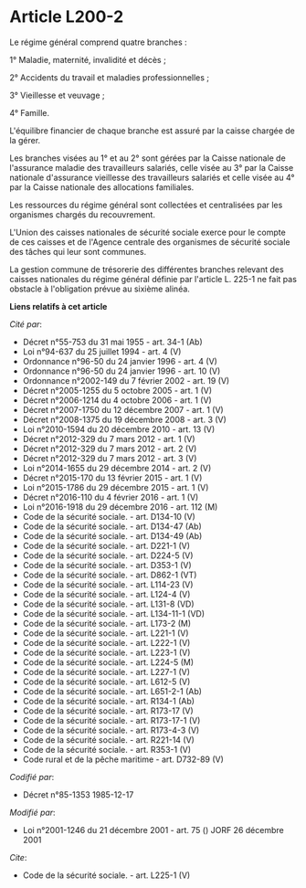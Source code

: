# Article L200-2

Le régime général comprend quatre branches : 

1° Maladie, maternité, invalidité et décès ; 

2° Accidents du travail et maladies professionnelles ; 

3° Vieillesse et veuvage ; 

4° Famille. 

L'équilibre financier de chaque branche est assuré par la caisse chargée de la gérer. 

Les branches visées au 1° et au 2° sont gérées par la Caisse nationale de l'assurance maladie des travailleurs salariés,
celle visée au 3° par la Caisse nationale d'assurance vieillesse des travailleurs salariés et celle visée au 4° par la Caisse
nationale des allocations familiales. 

Les ressources du régime général sont collectées et centralisées par les organismes chargés du recouvrement. 

L'Union des caisses nationales de sécurité sociale exerce pour le compte de ces caisses et de l'Agence centrale des
organismes de sécurité sociale des tâches qui leur sont communes. 

La gestion commune de trésorerie des différentes branches relevant des caisses nationales du régime général définie par
l'article L. 225-1 ne fait pas obstacle à l'obligation prévue au sixième alinéa.

**Liens relatifs à cet article**

_Cité par_:

  - Décret n°55-753 du 31 mai 1955 - art. 34-1 (Ab)
  - Loi n°94-637 du 25 juillet 1994 - art. 4 (V)
  - Ordonnance n°96-50 du 24 janvier 1996 - art. 4 (V)
  - Ordonnance n°96-50 du 24 janvier 1996 - art. 10 (V)
  - Ordonnance n°2002-149 du 7 février 2002 - art. 19 (V)
  - Décret n°2005-1255 du 5 octobre 2005 - art. 1 (V)
  - Décret n°2006-1214 du 4 octobre 2006 - art. 1 (V)
  - Décret n°2007-1750 du 12 décembre 2007 - art. 1 (V)
  - Décret n°2008-1375 du 19 décembre 2008 - art. 3 (V)
  - Loi n°2010-1594 du 20 décembre 2010 - art. 13 (V)
  - Décret n°2012-329  du 7 mars 2012 - art. 1 (V)
  - Décret n°2012-329  du 7 mars 2012 - art. 2 (V)
  - Décret n°2012-329  du 7 mars 2012 - art. 3 (V)
  - Loi n°2014-1655 du 29 décembre 2014 - art. 2 (V)
  - Décret n°2015-170 du 13 février 2015 - art. 1 (V)
  - Loi n°2015-1786 du 29 décembre 2015 - art. 1 (V)
  - Décret n°2016-110 du 4 février 2016 - art. 1 (V)
  - Loi n°2016-1918 du 29 décembre 2016 - art. 112 (M)
  - Code de la sécurité sociale. - art. D134-10 (V)
  - Code de la sécurité sociale. - art. D134-47 (Ab)
  - Code de la sécurité sociale. - art. D134-49 (Ab)
  - Code de la sécurité sociale. - art. D221-1 (V)
  - Code de la sécurité sociale. - art. D224-5 (V)
  - Code de la sécurité sociale. - art. D353-1 (V)
  - Code de la sécurité sociale. - art. D862-1 (VT)
  - Code de la sécurité sociale. - art. L114-23 (V)
  - Code de la sécurité sociale. - art. L124-4 (V)
  - Code de la sécurité sociale. - art. L131-8 (VD)
  - Code de la sécurité sociale. - art. L134-11-1 (VD)
  - Code de la sécurité sociale. - art. L173-2 (M)
  - Code de la sécurité sociale. - art. L221-1 (V)
  - Code de la sécurité sociale. - art. L222-1 (V)
  - Code de la sécurité sociale. - art. L223-1 (V)
  - Code de la sécurité sociale. - art. L224-5 (M)
  - Code de la sécurité sociale. - art. L227-1 (V)
  - Code de la sécurité sociale. - art. L612-5 (V)
  - Code de la sécurité sociale. - art. L651-2-1 (Ab)
  - Code de la sécurité sociale. - art. R134-1 (Ab)
  - Code de la sécurité sociale. - art. R173-17 (V)
  - Code de la sécurité sociale. - art. R173-17-1 (V)
  - Code de la sécurité sociale. - art. R173-4-3 (V)
  - Code de la sécurité sociale. - art. R221-14 (V)
  - Code de la sécurité sociale. - art. R353-1 (V)
  - Code rural et de la pêche maritime - art. D732-89 (V)

_Codifié par_:

  - Décret n°85-1353 1985-12-17

_Modifié par_:

  - Loi n°2001-1246 du 21 décembre 2001 - art. 75 () JORF 26 décembre 2001

_Cite_:

  - Code de la sécurité sociale. - art. L225-1 (V)
